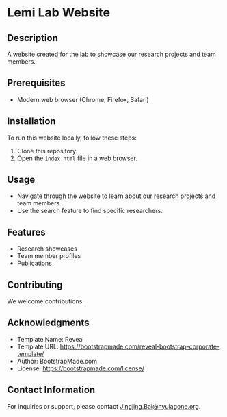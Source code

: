 # Lemi Lab Website

## Description

A website created for the lab to showcase our research projects and team members.

## Prerequisites

- Modern web browser (Chrome, Firefox, Safari)

## Installation

To run this website locally, follow these steps:

1. Clone this repository.
2. Open the `index.html` file in a web browser.

## Usage

- Navigate through the website to learn about our research projects and team members.
- Use the search feature to find specific researchers.

## Features

- Research showcases
- Team member profiles
- Publications

## Contributing

We welcome contributions. 


## Acknowledgments

- Template Name: Reveal
- Template URL: https://bootstrapmade.com/reveal-bootstrap-corporate-template/
- Author: BootstrapMade.com
- License: https://bootstrapmade.com/license/

## Contact Information

For inquiries or support, please contact Jingjing.Bai@nyulagone.org.
